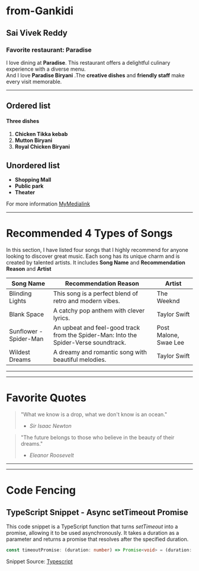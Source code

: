 # from-Gankidi

## Sai Vivek Reddy

###  Favorite restaurant:  Paradise

I love dining at **Paradise**. This restaurant offers a delightful culinary experience with a diverse menu.<br>
And I love **Paradise Biryani** .The **creative dishes** and **friendly staff** make every visit memorable.

---
## Ordered list
#### Three dishes 
1. **Chicken Tikka kebab**
2. **Mutton Biryani**
3. **Royal Chicken Biryani**
## Unordered list
- **Shopping Mall**
- **Public park**
- **Theater**

For more information [MyMedialink](/MyMedia.md)


---
# Recommended 4 Types of Songs
In this section, I have listed four songs that I highly recommend for anyone looking to discover great music. Each song has its unique charm and is created by talented artists. It includes **Song Name** and **Recommendation Reason** and  **Artist**

| Song Name          | Recommendation Reason                                   | Artist                 |
|---------------------|---------------------------------------------------------|------------------------|
| Blinding Lights     | This song is a perfect blend of retro and modern vibes. | The Weeknd             |
| Blank Space         | A catchy pop anthem with clever lyrics.                  | Taylor Swift           |
| Sunflower - Spider-Man | An upbeat and feel-good track from the Spider-Man: Into the Spider-Verse soundtrack. | Post Malone, Swae Lee  |
| Wildest Dreams      | A dreamy and romantic song with beautiful melodies.      | Taylor Swift           |
---

---
# Favorite Quotes

> "What we know is a drop, what we don't know is an ocean."
> - *Sir Isaac Newton*

> "The future belongs to those who believe in the beauty of their dreams."
> - *Eleanor Roosevelt*

---

---
# Code Fencing

## TypeScript Snippet - Async setTimeout Promise

This code snippet is a TypeScript function that turns *setTimeout* into a promise, allowing it to be used asynchronously. It takes a duration as a parameter and returns a promise that resolves after the specified duration.

```typescript
const timeoutPromise: (duration: number) => Promise<void> = (duration: number): Promise<void> => new Promise(resolver => setTimeout(resolver, duration));

```

Snippet Source: [Typescript](https://code.pieces.app/collections)





